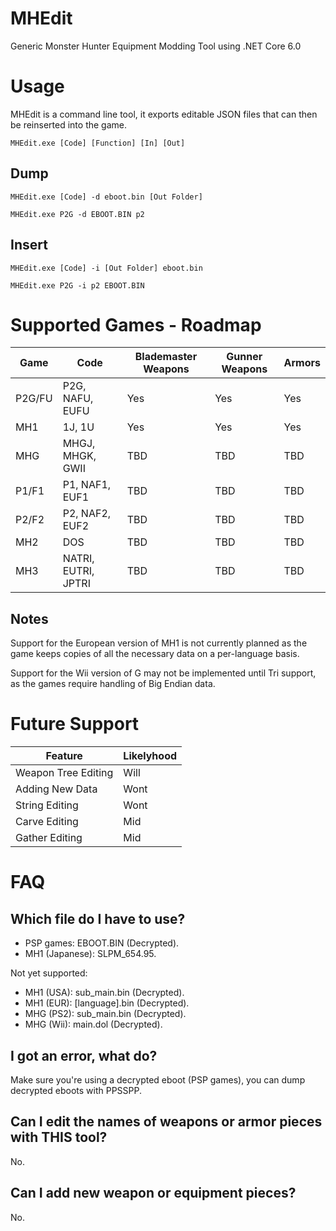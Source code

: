 # MHEdit

Generic Monster Hunter Equipment Modding Tool using .NET Core 6.0

# Usage
MHEdit is a command line tool, it exports editable JSON files that can then be reinserted into the game.

```
MHEdit.exe [Code] [Function] [In] [Out]
```

## Dump
```
MHEdit.exe [Code] -d eboot.bin [Out Folder]
```

```
MHEdit.exe P2G -d EBOOT.BIN p2
```

## Insert
```
MHEdit.exe [Code] -i [Out Folder] eboot.bin
```
```
MHEdit.exe P2G -i p2 EBOOT.BIN
```

# Supported Games - Roadmap

| Game | Code | Blademaster Weapons | Gunner Weapons | Armors |
| --- | --- | --- | --- | --- |
| P2G/FU | P2G, NAFU, EUFU | Yes | Yes | Yes |
| MH1 | 1J, 1U | Yes | Yes | Yes |
| MHG | MHGJ, MHGK, GWII | TBD | TBD | TBD |
| P1/F1 | P1, NAF1, EUF1 | TBD | TBD | TBD |
| P2/F2 | P2, NAF2, EUF2 | TBD | TBD | TBD |
| MH2 | DOS | TBD | TBD | TBD |
| MH3 | NATRI, EUTRI, JPTRI | TBD | TBD | TBD |

## Notes
Support for the European version of MH1 is not currently planned as the game keeps copies of all the necessary data on a per-language basis.

Support for the Wii version of G may not be implemented until Tri support, as the games require handling of Big Endian data.

# Future Support

| Feature | Likelyhood |
| --- | --- |
| Weapon Tree Editing | Will |
| Adding New Data | Wont |
| String Editing | Wont |
| Carve Editing | Mid |
| Gather Editing | Mid |

# FAQ

## Which file do I have to use?
* PSP games: EBOOT.BIN (Decrypted).
* MH1 (Japanese): SLPM_654.95.

Not yet supported:

* MH1 (USA): sub_main.bin (Decrypted).
* MH1 (EUR): [language].bin (Decrypted).
* MHG (PS2): sub_main.bin (Decrypted).
* MHG (Wii): main.dol (Decrypted).

## I got an error, what do?
Make sure you're using a decrypted eboot (PSP games), you can dump decrypted eboots with PPSSPP.

## Can I edit the names of weapons or armor pieces with THIS tool?
No.

## Can I add new weapon or equipment pieces?
No.
